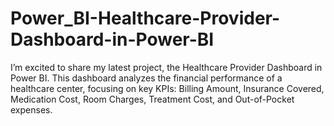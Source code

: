 # Power_BI-Healthcare-Provider-Dashboard-in-Power-BI
I’m excited to share my latest project, the Healthcare Provider Dashboard in Power BI. This dashboard analyzes the financial performance of a healthcare center, focusing on key KPIs: Billing Amount, Insurance Covered, Medication Cost, Room Charges, Treatment Cost, and Out-of-Pocket expenses.
